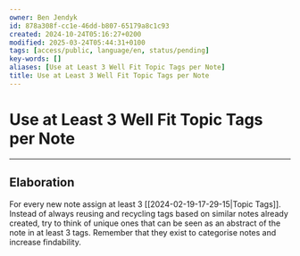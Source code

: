 ```yaml
---
owner: Ben Jendyk
id: 878a308f-cc1e-46dd-b807-65179a8c1c93
created: 2024-10-24T05:16:27+0200
modified: 2025-03-24T05:44:31+0100
tags: [access/public, language/en, status/pending]
key-words: []
aliases: [Use at Least 3 Well Fit Topic Tags per Note]
title: Use at Least 3 Well Fit Topic Tags per Note
---
```


# Use at Least 3 Well Fit Topic Tags per Note

--- 

## Elaboration

For every new note assign at least 3 [[2024-02-19-17-29-15|Topic Tags]]. Instead of always reusing and recycling tags based on similar notes already created, try to think of unique ones that can be seen as an abstract of the note in at least 3 tags. Remember that they exist to categorise notes and increase findability. 